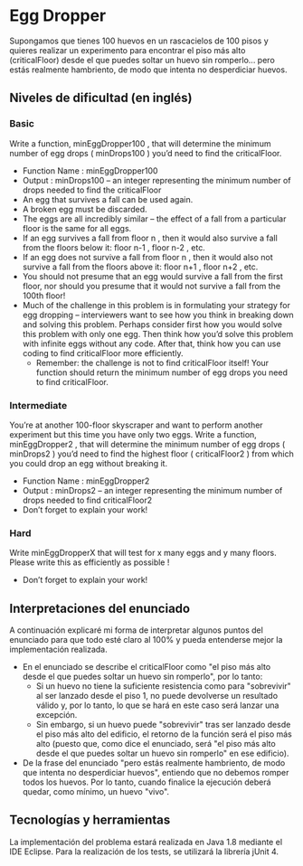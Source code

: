 # Egg Dropper
Supongamos que tienes 100 huevos en un rascacielos de 100 pisos y quieres realizar un experimento para encontrar el piso más alto (criticalFloor) desde el que puedes soltar un huevo sin romperlo... pero estás realmente hambriento, de modo que intenta no desperdiciar huevos.

## Niveles de dificultad (en inglés)
### Basic
Write a function, minEggDropper100 , that will determine the minimum number of egg drops ( minDrops100 ) you’d need to find the criticalFloor.
* Function Name : minEggDropper100
* Output : minDrops100 – an integer representing the minimum number of drops needed to find the criticalFloor
* An egg that survives a fall can be used again.
* A broken egg must be discarded.
* The eggs are all incredibly similar – the effect of a fall from a particular floor is the same for all eggs.
* If an egg survives a fall from floor n , then it would also survive a fall from the floors below it: floor n-1 , floor n-2 , etc.
* If an egg does not survive a fall from floor n , then it would also not survive a fall from the floors above it: floor n+1 , floor n+2 , etc.
* You should not presume that an egg would survive a fall from the first floor, nor should you presume that it would not survive a fall from the 100th floor!
* Much of the challenge in this problem is in formulating your strategy for egg dropping – interviewers want to see how you think in breaking down and solving this problem. Perhaps consider first how you would solve this problem with only one egg. Then think how you’d solve this problem with infinite eggs without any code. After that, think how you can use coding to find criticalFloor more efficiently.
    * Remember: the challenge is not to find criticalFloor itself! Your function should return the minimum number of egg drops you need to find criticalFloor.

### Intermediate
You’re at another 100-floor skyscraper and want to perform another experiment but this time you have only two eggs.
Write a function, minEggDropper2 , that will determine the minimum number of egg drops ( minDrops2 ) you’d need to find the highest floor ( criticalFloor2 ) from which you could drop an egg without breaking it.
* Function Name : minEggDropper2
* Output : minDrops2 – an integer representing the minimum number of drops needed to find criticalFloor2
* Don’t forget to explain your work!

### Hard
Write minEggDropperX that will test for x many eggs and y many floors. Please write this as efficiently as possible !
* Don’t forget to explain your work!

## Interpretaciones del enunciado
A continuación explicaré mi forma de interpretar algunos puntos del enunciado para que todo esté claro al 100% y pueda entenderse mejor la implementación realizada.
* En el enunciado se describe el criticalFloor como "el piso más alto desde el que puedes soltar un huevo sin romperlo", por lo tanto:
    * Si un huevo no tiene la suficiente resistencia como para "sobrevivir" al ser lanzado desde el piso 1, no puede devolverse un resultado válido y, por lo tanto, lo que se hará en este caso será lanzar una excepción.
    * Sin embargo, si un huevo puede "sobrevivir" tras ser lanzado desde el piso más alto del edificio, el retorno de la función será el piso más alto (puesto que, como dice el enunciado, será "el piso más alto desde el que puedes soltar un huevo sin romperlo" en ese edificio).
* De la frase del enunciado "pero estás realmente hambriento, de modo que intenta no desperdiciar huevos", entiendo que no debemos romper todos los huevos. Por lo tanto, cuando finalice la ejecución deberá quedar, como mínimo, un huevo "vivo".


## Tecnologías y herramientas
La implementación del problema estará realizada en Java 1.8 mediante el IDE Eclipse.
Para la realización de los tests, se utilizará la librería jUnit 4.



